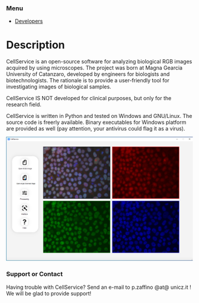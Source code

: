 ### Menu

* [Developers](https://pzaffino.github.io/CellService/developers)

# Description

CellService is an open-source software for analyzing biological RGB images acquired by using microscopes.
The project was born at Magna Gearcia University of Catanzaro, developed by engineers for biologists and biotechnologists.
The rationale is to provide a user-friendly tool for investigating images of biological samples.

CellService IS NOT developed for clinical purposes, but only for the research field.

CellService is written in Python and tested on Windows and GNU/Linux. The source code is freerly available. 
Binary executables for Windows platform are provided as well (pay attention, your antivirus could flag it as a virus).
 
![screenshot](https://raw.githubusercontent.com/pzaffino/CellService/main/docs/CellService_mainwindow.png?token=ABAP27SPP2R76R3G3WNRK23A2CTDG)


### Support or Contact

Having trouble with CellService? Send an e-mail to p.zaffino @at@ unicz.it ! We will be glad to provide support!
